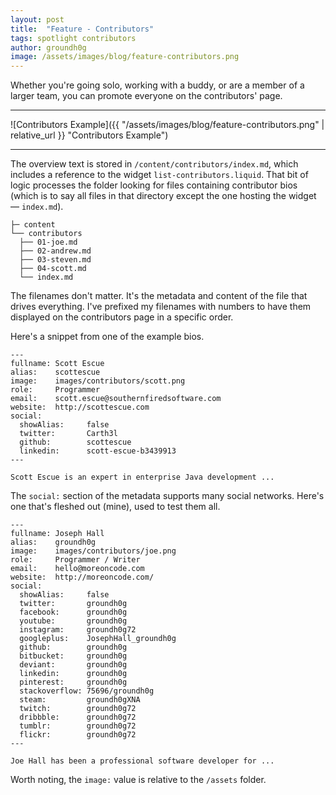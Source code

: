 ```yaml
---
layout: post
title:  "Feature - Contributors"
tags: spotlight contributors
author: groundh0g
image: /assets/images/blog/feature-contributors.png
---
```


Whether you're going solo, working with a buddy, or are a member of a larger team, you can promote everyone on the contributors' page.

<hr/>
![Contributors Example]({{ "/assets/images/blog/feature-contributors.png" | relative_url }} "Contributors Example")
<hr/>

The overview text is stored in `/content/contributors/index.md`, which includes a reference to the widget `list-contributors.liquid`. That bit of logic processes the folder looking for files containing contributor bios (which is to say all files in that directory except the one hosting the widget &mdash; `index.md`).

~~~
├─ content
└── contributors
  ├── 01-joe.md
  ├── 02-andrew.md
  ├── 03-steven.md
  ├── 04-scott.md
  └── index.md
~~~

The filenames don't matter. It's the metadata and content of the file that drives everything. I've prefixed my filenames with numbers to have them displayed on the contributors page in a specific order.

Here's a snippet from one of the example bios.

~~~
---
fullname: Scott Escue
alias:    scottescue
image:    images/contributors/scott.png
role:     Programmer
email:    scott.escue@southernfiredsoftware.com
website:  http://scottescue.com
social:
  showAlias:     false
  twitter:       Carth3l
  github:        scottescue
  linkedin:      scott-escue-b3439913
---

Scott Escue is an expert in enterprise Java development ...
~~~

The `social:` section of the metadata supports many social networks. Here's one that's fleshed out (mine), used to test them all.

~~~
---
fullname: Joseph Hall
alias:    groundh0g
image:    images/contributors/joe.png
role:     Programmer / Writer
email:    hello@moreoncode.com
website:  http://moreoncode.com/
social:
  showAlias:     false
  twitter:       groundh0g
  facebook:      groundh0g
  youtube:       groundh0g
  instagram:     groundh0g72
  googleplus:    JosephHall_groundh0g
  github:        groundh0g
  bitbucket:     groundh0g
  deviant:       groundh0g
  linkedin:      groundh0g
  pinterest:     groundh0g
  stackoverflow: 75696/groundh0g
  steam:         groundh0gXNA
  twitch:        groundh0g72
  dribbble:      groundh0g72
  tumblr:        groundh0g72
  flickr:        groundh0g72
---

Joe Hall has been a professional software developer for ...
~~~

Worth noting, the `image:` value is relative to the `/assets` folder.